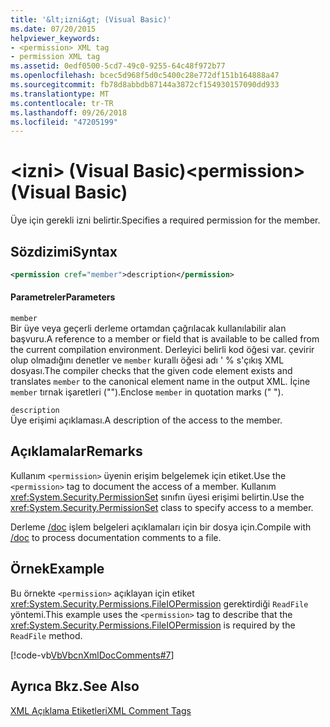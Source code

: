 ```yaml
---
title: '&lt;izni&gt; (Visual Basic)'
ms.date: 07/20/2015
helpviewer_keywords:
- <permission> XML tag
- permission XML tag
ms.assetid: 0edf0500-5cd7-49c0-9255-64c48f972b77
ms.openlocfilehash: bcec5d968f5d0c5400c28e772df151b164888a47
ms.sourcegitcommit: fb78d8abbdb87144a3872cf154930157090dd933
ms.translationtype: MT
ms.contentlocale: tr-TR
ms.lasthandoff: 09/26/2018
ms.locfileid: "47205199"
---
```

# <a name="ltpermissiongt-visual-basic"></a><span data-ttu-id="58f44-102">&lt;izni&gt; (Visual Basic)</span><span class="sxs-lookup"><span data-stu-id="58f44-102">&lt;permission&gt; (Visual Basic)</span></span>
<span data-ttu-id="58f44-103">Üye için gerekli izni belirtir.</span><span class="sxs-lookup"><span data-stu-id="58f44-103">Specifies a required permission for the member.</span></span>  
  
## <a name="syntax"></a><span data-ttu-id="58f44-104">Sözdizimi</span><span class="sxs-lookup"><span data-stu-id="58f44-104">Syntax</span></span>  
  
```xml  
<permission cref="member">description</permission>  
```  
  
#### <a name="parameters"></a><span data-ttu-id="58f44-105">Parametreler</span><span class="sxs-lookup"><span data-stu-id="58f44-105">Parameters</span></span>  
 `member`  
 <span data-ttu-id="58f44-106">Bir üye veya geçerli derleme ortamdan çağrılacak kullanılabilir alan başvuru.</span><span class="sxs-lookup"><span data-stu-id="58f44-106">A reference to a member or field that is available to be called from the current compilation environment.</span></span> <span data-ttu-id="58f44-107">Derleyici belirli kod öğesi var. çevirir olup olmadığını denetler ve `member` kurallı öğesi adı ' % s'çıkış XML dosyası.</span><span class="sxs-lookup"><span data-stu-id="58f44-107">The compiler checks that the given code element exists and translates `member` to the canonical element name in the output XML.</span></span> <span data-ttu-id="58f44-108">İçine `member` tırnak işaretleri ("").</span><span class="sxs-lookup"><span data-stu-id="58f44-108">Enclose `member` in quotation marks (" ").</span></span>  
  
 `description`  
 <span data-ttu-id="58f44-109">Üye erişimi açıklaması.</span><span class="sxs-lookup"><span data-stu-id="58f44-109">A description of the access to the member.</span></span>  
  
## <a name="remarks"></a><span data-ttu-id="58f44-110">Açıklamalar</span><span class="sxs-lookup"><span data-stu-id="58f44-110">Remarks</span></span>  
 <span data-ttu-id="58f44-111">Kullanım `<permission>` üyenin erişim belgelemek için etiket.</span><span class="sxs-lookup"><span data-stu-id="58f44-111">Use the `<permission>` tag to document the access of a member.</span></span> <span data-ttu-id="58f44-112">Kullanım <xref:System.Security.PermissionSet> sınıfın üyesi erişimi belirtin.</span><span class="sxs-lookup"><span data-stu-id="58f44-112">Use the <xref:System.Security.PermissionSet> class to specify access to a member.</span></span>  
  
 <span data-ttu-id="58f44-113">Derleme [/doc](../../../visual-basic/reference/command-line-compiler/doc.md) işlem belgeleri açıklamaları için bir dosya için.</span><span class="sxs-lookup"><span data-stu-id="58f44-113">Compile with [/doc](../../../visual-basic/reference/command-line-compiler/doc.md) to process documentation comments to a file.</span></span>  
  
## <a name="example"></a><span data-ttu-id="58f44-114">Örnek</span><span class="sxs-lookup"><span data-stu-id="58f44-114">Example</span></span>  
 <span data-ttu-id="58f44-115">Bu örnekte `<permission>` açıklayan için etiket <xref:System.Security.Permissions.FileIOPermission> gerektirdiği `ReadFile` yöntemi.</span><span class="sxs-lookup"><span data-stu-id="58f44-115">This example uses the `<permission>` tag to describe that the <xref:System.Security.Permissions.FileIOPermission> is required by the `ReadFile` method.</span></span>  
  
 [!code-vb[VbVbcnXmlDocComments#7](../../../visual-basic/language-reference/xmldoc/codesnippet/VisualBasic/permission_1.vb)]  
  
## <a name="see-also"></a><span data-ttu-id="58f44-116">Ayrıca Bkz.</span><span class="sxs-lookup"><span data-stu-id="58f44-116">See Also</span></span>  
 [<span data-ttu-id="58f44-117">XML Açıklama Etiketleri</span><span class="sxs-lookup"><span data-stu-id="58f44-117">XML Comment Tags</span></span>](../../../visual-basic/language-reference/xmldoc/index.md)

